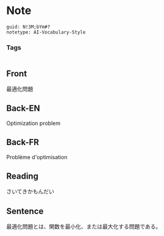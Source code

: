 # Note
```
guid: N!3M;bYm#?
notetype: AI-Vocabulary-Style
```

### Tags
```
```

## Front
最適化問題

## Back-EN
Optimization problem

## Back-FR
Problème d'optimisation

## Reading
さいてきかもんだい

## Sentence
最適化問題とは、関数を最小化、または最大化する問題である。
